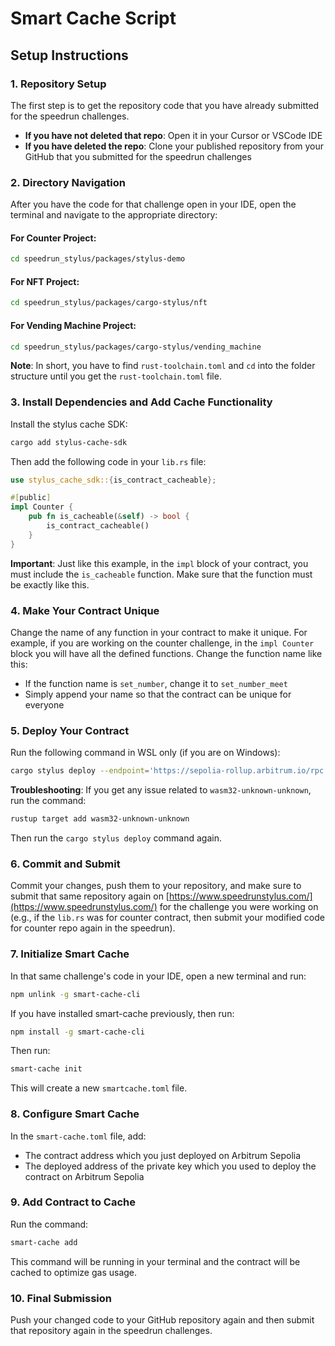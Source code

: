 # Smart Cache Script

## Setup Instructions

### 1. Repository Setup

The first step is to get the repository code that you have already submitted for the speedrun challenges. 

- **If you have not deleted that repo**: Open it in your Cursor or VSCode IDE
- **If you have deleted the repo**: Clone your published repository from your GitHub that you submitted for the speedrun challenges

### 2. Directory Navigation

After you have the code for that challenge open in your IDE, open the terminal and navigate to the appropriate directory:

#### For Counter Project:
```bash
cd speedrun_stylus/packages/stylus-demo
```

#### For NFT Project:
```bash
cd speedrun_stylus/packages/cargo-stylus/nft
```

#### For Vending Machine Project:
```bash
cd speedrun_stylus/packages/cargo-stylus/vending_machine
```

**Note**: In short, you have to find `rust-toolchain.toml` and `cd` into the folder structure until you get the `rust-toolchain.toml` file.

### 3. Install Dependencies and Add Cache Functionality

Install the stylus cache SDK:
```bash
cargo add stylus-cache-sdk
```

Then add the following code in your `lib.rs` file:

```rust
use stylus_cache_sdk::{is_contract_cacheable};

#[public]
impl Counter {
    pub fn is_cacheable(&self) -> bool {
        is_contract_cacheable()
    }
}
```

**Important**: Just like this example, in the `impl` block of your contract, you must include the `is_cacheable` function. Make sure that the function must be exactly like this.

### 4. Make Your Contract Unique

Change the name of any function in your contract to make it unique. For example, if you are working on the counter challenge, in the `impl Counter` block you will have all the defined functions. Change the function name like this:

- If the function name is `set_number`, change it to `set_number_meet`
- Simply append your name so that the contract can be unique for everyone

### 5. Deploy Your Contract

Run the following command in WSL only (if you are on Windows):

```bash
cargo stylus deploy --endpoint='https://sepolia-rollup.arbitrum.io/rpc' --private-key="<YOUR_PRIVATE_KEY>" --no-verify
```

**Troubleshooting**: If you get any issue related to `wasm32-unknown-unknown`, run the command:
```bash
rustup target add wasm32-unknown-unknown
```

Then run the `cargo stylus deploy` command again.

### 6. Commit and Submit

Commit your changes, push them to your repository, and make sure to submit that same repository again on [https://www.speedrunstylus.com/](https://www.speedrunstylus.com/) for the challenge you were working on (e.g., if the `lib.rs` was for counter contract, then submit your modified code for counter repo again in the speedrun).

### 7. Initialize Smart Cache

In that same challenge's code in your IDE, open a new terminal and run:

```bash
npm unlink -g smart-cache-cli
```

If you have installed smart-cache previously, then run:
```bash
npm install -g smart-cache-cli
```

Then run:
```bash
smart-cache init
```

This will create a new `smartcache.toml` file.

### 8. Configure Smart Cache

In the `smart-cache.toml` file, add:
- The contract address which you just deployed on Arbitrum Sepolia
- The deployed address of the private key which you used to deploy the contract on Arbitrum Sepolia

### 9. Add Contract to Cache

Run the command:
```bash
smart-cache add
```

This command will be running in your terminal and the contract will be cached to optimize gas usage.

### 10. Final Submission

Push your changed code to your GitHub repository again and then submit that repository again in the speedrun challenges.
